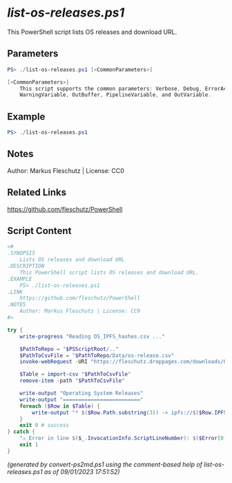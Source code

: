 *list-os-releases.ps1*
================

This PowerShell script lists OS releases and download URL.

Parameters
----------
```powershell
PS> ./list-os-releases.ps1 [<CommonParameters>]

[<CommonParameters>]
    This script supports the common parameters: Verbose, Debug, ErrorAction, ErrorVariable, WarningAction, 
    WarningVariable, OutBuffer, PipelineVariable, and OutVariable.
```

Example
-------
```powershell
PS> ./list-os-releases.ps1

```

Notes
-----
Author: Markus Fleschutz | License: CC0

Related Links
-------------
https://github.com/fleschutz/PowerShell

Script Content
--------------
```powershell
<#
.SYNOPSIS
	Lists OS releases and download URL
.DESCRIPTION
	This PowerShell script lists OS releases and download URL.
.EXAMPLE
	PS> ./list-os-releases.ps1
.LINK
	https://github.com/fleschutz/PowerShell
.NOTES
	Author: Markus Fleschutz | License: CC0
#>

try {
	write-progress "Reading OS_IPFS_hashes.csv ..."

	$PathToRepo = "$PSScriptRoot/.."
	$PathToCsvFile = "$PathToRepo/Data/os-release.csv"
	invoke-webRequest -URI "https://fleschutz.droppages.com/downloads/OS_IPFS_hashes.csv" -outFile "$PathToCsvFile"

	$Table = import-csv "$PathToCsvFile"
	remove-item -path "$PathToCsvFile"

	write-output "Operating System Releases"
	write-output "========================="
	foreach ($Row in $Table) {
		write-output "* $($Row.Path.substring(3)) -> ipfs://$($Row.IPFS)"
	}
	exit 0 # success
} catch {
	"⚠️ Error in line $($_.InvocationInfo.ScriptLineNumber): $($Error[0])"
	exit 1
}
```

*(generated by convert-ps2md.ps1 using the comment-based help of list-os-releases.ps1 as of 09/01/2023 17:51:52)*
